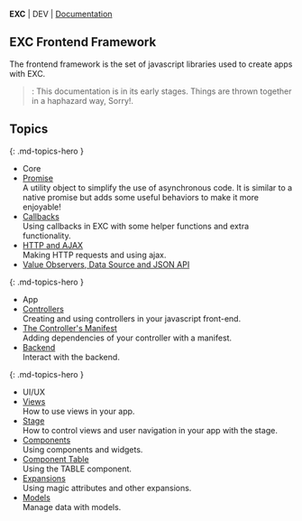 **EXC** | DEV | [Documentation](./doc_index.md)<BR>

## EXC Frontend Framework ##

The frontend framework is the set of javascript libraries used to create apps with EXC.    

> : This documentation is in its early stages. Things are thrown together in a haphazard way, Sorry!.

## Topics ##


{: .md-topics-hero }
- Core
- [Promise](./fte_ref_core_promise.md)<br> A utility object to simplify the use of asynchronous code. It is similar to a native promise but adds some useful behaviors to make it more enjoyable!
- [Callbacks](./fte_ref_callbacks.md)<BR> Using callbacks in EXC with some helper functions and extra functionality.
- [HTTP and AJAX](./doc_core_ajax.md)<BR> Making HTTP requests and using ajax.
- [Value Observers, Data Source and JSON API](./doc_datasource.md)<BR>

{: .md-topics-hero }
- App
- [Controllers](./fte_ref_controllers.md)<BR> Creating and using controllers in your javascript front-end.
- [The Controller's Manifest](./doc_client_controller_manifest.md)<BR> Adding dependencies of your controller with a manifest.
- [Backend](./fte_ref_backend.md)<br> Interact with the backend.

{: .md-topics-hero }
- UI/UX
- [Views](./doc_client_view.md)<BR> How to use views in your app.
- [Stage](./doc_client_stage.md)<BR> How to control views and user navigation in your app with the stage.
- [Components](./fte_ref_components.md)<br> Using components and widgets.
- [Component Table](./fte_ref_cmp_table.md)<br> Using the TABLE component.
- [Expansions](./fte_ref_expansions.md)<br> Using magic attributes and other expansions.
- [Models](./fte_ref_models.md)<br> Manage data with models.
